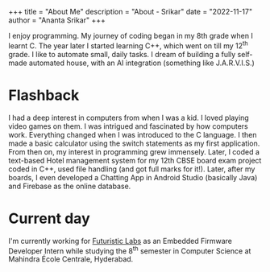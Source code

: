 +++
title = "About Me"
description = "About - Srikar"
date = "2022-11-17"
author = "Ananta Srikar"
+++

I enjoy programming. My journey of coding began in my 8th grade when I learnt C. The year later I started learning C++, which went on till my 12<sup>th</sup> grade. I like to automate small, daily tasks. I dream of building a fully self-made automated house, with an AI integration (something like J.A.R.V.I.S.)

# Flashback

I had a deep interest in computers from when I was a kid. I loved playing video games on them. I was intrigued and fascinated by how computers work. Everything changed when I was introduced to the C language. I then made a basic calculator using the switch statements as my first application. From then on, my interest in programming grew immensely. Later, I coded a text-based Hotel management system for my 12th CBSE board exam project coded in C++, used file handling (and got full marks for it!). Later, after my boards, I even developed a Chatting App in Android Studio (basically Java) and Firebase as the online database.


# Current day

I'm currently working for [Futuristic Labs](https://www.getriku.com) as an Embedded Firmware Developer Intern while studying the 8<sup>th</sup> semester in Computer Science at Mahindra École Centrale, Hyderabad.
